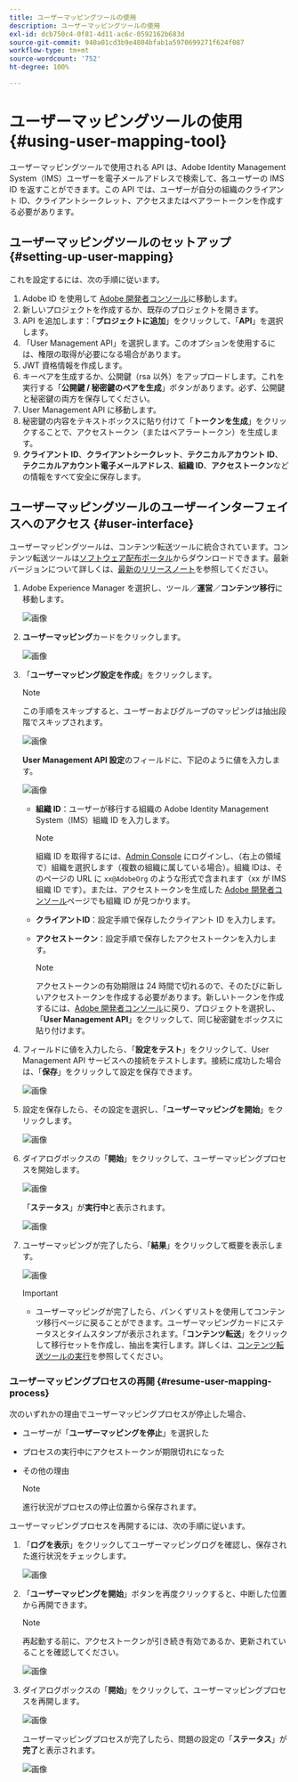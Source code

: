 ```yaml
---
title: ユーザーマッピングツールの使用
description: ユーザーマッピングツールの使用
exl-id: dcb750c4-0f81-4d11-ac6c-0592162b683d
source-git-commit: 940a01cd3b9e4804bfab1a5970699271f624f087
workflow-type: tm+mt
source-wordcount: '752'
ht-degree: 100%

---
```


# ユーザーマッピングツールの使用 {#using-user-mapping-tool}

ユーザーマッピングツールで使用される API は、Adobe Identity Management System（IMS）ユーザーを電子メールアドレスで検索して、各ユーザーの IMS ID を返すことができます。この API では、ユーザーが自分の組織のクライアント ID、クライアントシークレット、アクセスまたはベアラートークンを作成する必要があります。

## ユーザーマッピングツールのセットアップ {#setting-up-user-mapping}

これを設定するには、次の手順に従います。

1. Adobe ID を使用して [Adobe 開発者コンソール](https://console.adobe.io)に移動します。
1. 新しいプロジェクトを作成するか、既存のプロジェクトを開きます。
1. API を追加します：「**プロジェクトに追加**」をクリックして、「**API**」を選択します。
1. 「User Management API」を選択します。このオプションを使用するには、権限の取得が必要になる場合があります。
1. JWT 資格情報を作成します。
1. キーペアを生成するか、公開鍵（rsa 以外）をアップロードします。これを実行する「**公開鍵 / 秘密鍵のペアを生成**」ボタンがあります。必ず、公開鍵と秘密鍵の両方を保存してください。
1. User Management API に移動します。
1. 秘密鍵の内容をテキストボックスに貼り付けて「**トークンを生成**」をクリックすることで、アクセストークン（またはベアラートークン）を生成します。
1. **クライアント ID**、**クライアントシークレット**、**テクニカルアカウント ID**、**テクニカルアカウント電子メールアドレス**、**組織 ID**、**アクセストークン**&#x200B;などの情報をすべて安全に保存します。

## ユーザーマッピングツールのユーザーインターフェイスへのアクセス {#user-interface}

ユーザーマッピングツールは、コンテンツ転送ツールに統合されています。コンテンツ転送ツールは[ソフトウェア配布ポータル](https://experience.adobe.com/#/downloads/content/software-distribution/en/aemcloud.html)からダウンロードできます。最新バージョンについて詳しくは、[最新のリリースノート](/help/release-notes/release-notes-cloud/release-notes-current.md)を参照してください。

1. Adobe Experience Manager を選択し、ツール／**運営**／**コンテンツ移行**&#x200B;に移動します。

   ![画像](/help/journey-migration/content-transfer-tool/assets-user-mapping/user-mapping-access1.png)

1. **ユーザーマッピング**&#x200B;カードをクリックします。

   ![画像](/help/journey-migration/content-transfer-tool/assets-user-mapping/user-mapping-access2.png)

1. 「**ユーザーマッピング設定を作成**」をクリックします。

   >[!NOTE]
   >この手順をスキップすると、ユーザーおよびグループのマッピングは抽出段階でスキップされます。

   ![画像](/help/journey-migration/content-transfer-tool/assets-user-mapping/user-mapping-access5.png)

   **User Management API 設定**&#x200B;のフィールドに、下記のように値を入力します。

   ![画像](/help/journey-migration/content-transfer-tool/assets-user-mapping/user-mapping-access3.png)


   * **組織 ID**：ユーザーが移行する組織の Adobe Identity Management System（IMS）組織 ID を入力します。

      >[!NOTE]
      >組織 ID を取得するには、[Admin Console](https://adminconsole.adobe.com/) にログインし、（右上の領域で）組織を選択します（複数の組織に属している場合）。組織 IDは、そのページの URL に `xx@AdobeOrg` のような形式で含まれます（xx が IMS 組織 ID です）。または、アクセストークンを生成した [Adobe 開発者コンソール](https://console.adobe.io)ページでも組織 ID が見つかります。

   * **クライアントID**：設定手順で保存したクライアント ID を入力します。

   * **アクセストークン**：設定手順で保存したアクセストークンを入力します。

      >[!NOTE]
      >アクセストークンの有効期限は 24 時間で切れるので、そのたびに新しいアクセストークンを作成する必要があります。新しいトークンを作成するには、[Adobe 開発者コンソール](https://console.adobe.io)に戻り、プロジェクトを選択し、「**User Management API**」をクリックして、同じ秘密鍵をボックスに貼り付けます。

1. フィールドに値を入力したら、「**設定をテスト**」をクリックして、User Management API サービスへの接続をテストします。接続に成功した場合は、「**保存**」をクリックして設定を保存できます。

   ![画像](/help/journey-migration/content-transfer-tool/assets-user-mapping/user-mapping-access4.png)

1. 設定を保存したら、その設定を選択し、「**ユーザーマッピングを開始**」をクリックします。

   ![画像](/help/journey-migration/content-transfer-tool/assets-user-mapping/user-mapping-landing4.png)

1. ダイアログボックスの「**開始**」をクリックして、ユーザーマッピングプロセスを開始します。

   ![画像](/help/journey-migration/content-transfer-tool/assets-user-mapping/resume-user-mapping3.png)

   「**ステータス**」が&#x200B;**実行中**&#x200B;と表示されます。

   ![画像](/help/journey-migration/content-transfer-tool/assets-user-mapping/user-mapping-start1.png)


1. ユーザーマッピングが完了したら、「**結果**」をクリックして概要を表示します。

   ![画像](/help/journey-migration/content-transfer-tool/assets-user-mapping/user-mapping-landing5.png)

   >[!IMPORTANT]
   >* ユーザーマッピングが完了したら、パンくずリストを使用してコンテンツ移行ページに戻ることができます。ユーザーマッピングカードにステータスとタイムスタンプが表示されます。「**コンテンツ転送**」をクリックして移行セットを作成し、抽出を実行します。詳しくは、[コンテンツ転送ツールの実行](https://experienceleague.adobe.com/docs/experience-manager-cloud-service/moving/cloud-migration/content-transfer-tool/using-content-transfer-tool.html?lang=ja#running-tool)を参照してください。


### ユーザーマッピングプロセスの再開 {#resume-user-mapping-process}

次のいずれかの理由でユーザーマッピングプロセスが停止した場合、

* ユーザーが「**ユーザーマッピングを停止**」を選択した
* プロセスの実行中にアクセストークンが期限切れになった
* その他の理由

   >[!NOTE]
   >進行状況がプロセスの停止位置から保存されます。

ユーザーマッピングプロセスを再開するには、次の手順に従います。

1. 「**ログを表示**」をクリックしてユーザーマッピングログを確認し、保存された進行状況をチェックします。

   ![画像](/help/journey-migration/content-transfer-tool/assets-user-mapping/resume-user-mapping1.png)

1. 「**ユーザーマッピングを開始**」ボタンを再度クリックすると、中断した位置から再開できます。

   >[!NOTE]
   >再起動する前に、アクセストークンが引き続き有効であるか、更新されていることを確認してください。

   ![画像](/help/journey-migration/content-transfer-tool/assets-user-mapping/resume-user-mapping2.png)

1. ダイアログボックスの「**開始**」をクリックして、ユーザーマッピングプロセスを再開します。

   ![画像](/help/journey-migration/content-transfer-tool/assets-user-mapping/resume-user-mapping3.png)

   ユーザーマッピングプロセスが完了したら、問題の設定の「**ステータス**」が&#x200B;**完了**&#x200B;と表示されます。

   ![画像](/help/journey-migration/content-transfer-tool/assets-user-mapping/resume-user-mapping4.png)
